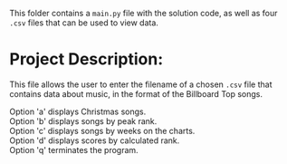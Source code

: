 This folder contains a ```main.py``` file with the solution code, as well as four ```.csv``` files that can be used to view data. 

# Project Description:

This file allows the user to enter the filename of a chosen ```.csv``` file that contains data about music, in the format of the Billboard Top songs.

Option 'a' displays Christmas songs.  
Option 'b' displays songs by peak rank.  
Option 'c' displays songs by weeks on the charts.  
Option 'd' displays scores by calculated rank.  
Option 'q' terminates the program.  
